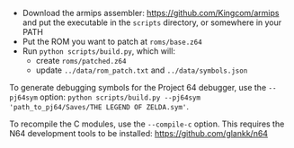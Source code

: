 - Download the armips assembler: <https://github.com/Kingcom/armips> and put
  the executable in the `scripts` directory, or somewhere in your PATH
- Put the ROM you want to patch at `roms/base.z64`
- Run `python scripts/build.py`, which will:
  - create `roms/patched.z64`
  - update `../data/rom_patch.txt` and `../data/symbols.json`

To generate debugging symbols for the Project 64 debugger, use the `--pj64sym`
option:
`python scripts/build.py --pj64sym 'path_to_pj64/Saves/THE LEGEND OF ZELDA.sym'`.

To recompile the C modules, use the `--compile-c` option. This requires the
N64 development tools to be installed: <https://github.com/glankk/n64>
